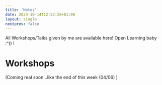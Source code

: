 ```yaml
---
title: 'Notes'
date: 2024-10-14T12:52:28+01:00 
layout: single
nextprev: false
---
```


All Workshops/Talks given by me are available here! Open Learning baby :^)) !

# Workshops

(Coming real soon...like the end of this week (04/06) )

